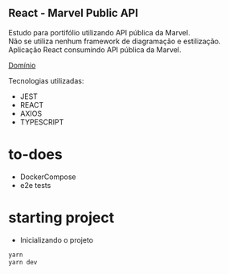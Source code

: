 ## React - Marvel Public API 

Estudo para portifólio utilizando API pública da Marvel. </br>
Não se utiliza nenhum framework de diagramação e estilização. </br>
Aplicação React consumindo API pública da Marvel. </br>

[Domínio](https://marvel-gaqno.vercel.app/)

Tecnologias utilizadas:
* JEST 
* REACT
* AXIOS
* TYPESCRIPT

# to-does
* DockerCompose
* e2e tests

# starting project
* Inicializando o projeto
``` bash
yarn
yarn dev
